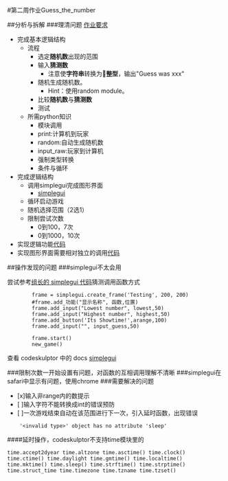 #第二周作业Guess_the_number

##分析与拆解
###理清问题
[作业要求](https://class.coursera.org/interactivepython1-002/human_grading/view/courses/974633/assessments/29/submissions)

- 完成基本逻辑结构
	- 流程
		- 选定**随机数**出现的范围
		- 输入**猜测数**
			- 注意使**字符串**转换为**整型**，输出"Guess was xxx"
		- 随机生成随机数。
			- Hint：使用random module。
		- 比较**随机数**与**猜测数**
		- 测试
	- 所需python知识
		- 模块调用
		- print:计算机到玩家
		- random:自动生成随机数
		- input_raw:玩家到计算机
		- 强制类型转换
		- 条件与循环
- 完成逻辑结构
	- 调用simplegui完成图形界面
		- [simplegui](http://www.codeskulptor.org/docs.html#tabs-Python)
	- 循环启动游戏
	- 随机选择范围（2选1）
	- 限制尝试次数
		- 0到100，7次
		- 0到1000，10次
- 实现逻辑功能[代码](http://www.codeskulptor.org/#user39_MmdkKzh00ddELfY.py)
- 实现图形界面需要相对独立的调用[代码](http://www.codeskulptor.org/#user39_SBTf7H19p1_0.py)

		
##操作发现的问题
###simplegui不太会用
	
尝试参考[组长的 simplegui 代码](https://github.com/yzha3917/omooc.py/blob/master/guess_the_number.py)猜测调用函数方式
	
```
		frame = simplegui.create_frame('Testing', 200, 200)
		#frame.add_功能("显示名称", 函数,位置)
		frame.add_input("Lowest number", lowest,50)
		frame.add_input("Highest number", highest,50)
		frame.add_button('Its Showtime!',arange,100)
		frame.add_input("", input_guess,50)
		
		frame.start()
		new_game()
```
	
	
查看 codeskulptor 中的 docs [simplegui](http://www.codeskulptor.org/docs.html#tabs-Python)

###限制次数一开始设置有问题，对函数的互相调用理解不清晰
###simplegui在safari中显示有问题，使用chrome
###需要解决的问题
	
- [x]输入非range内的数提示
- [ ]输入字符不能转换成int的错误预防
- [ ]一次游戏结束自动在该范围进行下一次，引入延时函数，出现错误
	
```
	'<invalid type>' object has no attribute 'sleep'
```

####延时操作，codeskulptor不支持time模块里的

```
time.accept2dyear time.altzone time.asctime() time.clock() time.ctime() time.daylight time.gmtime() time.localtime() time.mktime() time.sleep() time.strftime() time.strptime() time.struct_time time.timezone time.tzname time.tzset()
```




